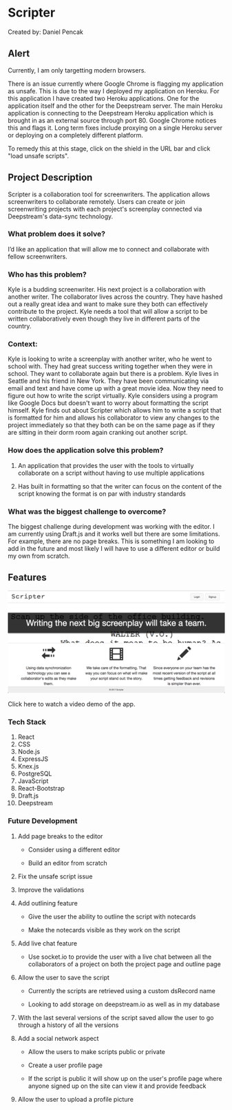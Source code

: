 # Scripter
Created by: Daniel Pencak

## Alert

Currently, I am only targetting modern browsers.

There is an issue currently where Google Chrome is flagging my application as unsafe. This is due to the way I deployed my application on Heroku. For this application I have created two Heroku applications. One for the application itself and the other for the Deepstream server. The main Heroku application is connecting to the Deepstream Heroku application which is brought in as an external source through port 80. Google Chrome notices this and flags it. Long term fixes include proxying on a single Heroku server or deploying on a completely different platform.

To remedy this at this stage, click on the shield in the URL bar and click "load unsafe scripts".

## Project Description

Scripter is a collaboration tool for screenwriters. The application allows screenwriters to collaborate remotely. Users can create or join screenwriting projects with each project's screenplay connected via Deepstream's data-sync technology.

### What problem does it solve?

I’d like an application that will allow me to connect and collaborate with fellow screenwriters.

### Who has this problem?

Kyle is a budding screenwriter. His next project is a collaboration with another writer. The collaborator lives across the country. They have hashed out a really great idea and want to make sure they both can effectively contribute to the project. Kyle needs a tool that will allow a script to be written collaboratively even though they live in different parts of the country.

### Context:

Kyle is looking to write a screenplay with another writer, who he went to school with. They had great success writing together when they were in school. They want to collaborate again but there is a problem. Kyle lives in Seattle and his friend in New York. They have been communicating via email and text and have come up with a great movie idea. Now they need to figure out how to write the script virtually. Kyle considers using a program like Google Docs but doesn't want to worry about formatting the script himself. Kyle finds out about Scripter which allows him to write a script that is formatted for him and allows his collaborator to view any changes to the project immediately so that they both can be on the same page as if they are sitting in their dorm room again cranking out another script.

### How does the application solve this problem?

1. An application that provides the user with the tools to virtually    collaborate on a script without having to use multiple applications

2. Has built in formatting so that the writer can focus on the content of the script knowing the format is on par with industry standards

### What was the biggest challenge to overcome?

The biggest challenge during development was working with the editor. I am currently using Draft.js and it works well but there are some limitations. For example, there are no page breaks. This is something I am looking to add in the future and most likely I will have to use a different editor or build my own from scratch.

## Features

[<img src="/public/assets/images/video-thumbnail.png">](https://vimeo.com/212622363)

Click here to watch a video demo of the app.

### Tech Stack

1. React
2. CSS
3. Node.js
4. ExpressJS
5. Knex.js
6. PostgreSQL
7. JavaScript
8. React-Bootstrap
9. Draft.js
10. Deepstream

### Future Development

1. Add page breaks to the editor

    + Consider using a different editor

    + Build an editor from scratch

2. Fix the unsafe script issue

3. Improve the validations

4. Add outlining feature

    + Give the user the ability to outline the script with notecards

    + Make the notecards visible as they work on the script

5. Add live chat feature

    + Use socket.io to provide the user with a live chat between all the collaborators of a project on both the project page and outline page

6. Allow the user to save the script

    + Currently the scripts are retrieved using a custom dsRecord name

    + Looking to add storage on deepstream.io as well as in my database

7. With the last several versions of the script saved allow the user to go through a history of all the versions

8. Add a social network aspect

    + Allow the users to make scripts public or private

    + Create a user profile page

    + If the script is public it will show up on the user's profile page where  anyone signed up on the site can view it and provide feedback

9. Allow the user to upload a profile picture
